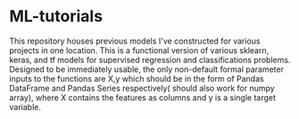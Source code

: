 # ML-tutorials
This repository houses previous models I've constructed for various projects in one location. This is a functional version of various sklearn, keras, and tf models for supervised regression and classifications problems. Designed to be immediately usable, the only non-default formal parameter inputs to the functions are X,y which should be in the form of Pandas DataFrame and Pandas Series respectively( should also work for numpy array), where X contains the features as columns and y is a single target variable.

